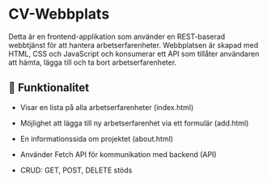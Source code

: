 # CV-Webbplats
Detta är en frontend-applikation som använder en REST-baserad webbtjänst för att hantera arbetserfarenheter. 
Webbplatsen är skapad med HTML, CSS och JavaScript och konsumerar ett API som tillåter användaren att hämta, 
lägga till och ta bort arbetserfarenheter.

## 🧩 Funktionalitet
- Visar en lista på alla arbetserfarenheter (index.html)

- Möjlighet att lägga till ny arbetserfarenhet via ett formulär (add.html)

- En informationssida om projektet (about.html)

- Använder Fetch API för kommunikation med backend (API)

- CRUD: GET, POST, DELETE stöds

